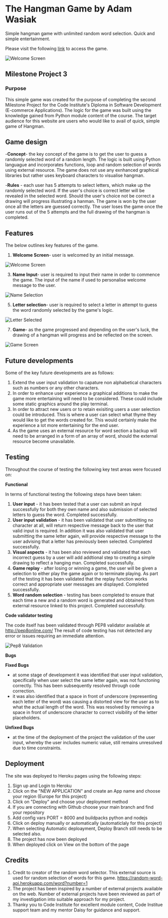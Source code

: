 # The Hangman Game by Adam Wasiak
Simple hangman game with unlimited random word selection.
Quick and simple entertainment.

Please visit the following [link](https://thehangmangame2022.herokuapp.com/) to access the game.

![Welcome Screen](assets/images/welcomescreen.png)

## Milestone Project 3
### Purpose 

This simple game was created for the purpose of completing the second Milestone Project for the Code Institute's Diploma in Software Development (E-commerce Applications). The logic for the game was built using the knowledge gained from Python module content of the course. The target audience for this website are users who would like to avail of quick, simple game of Hangman. 

## Game design 
 

-**Concept**- the key concept of the game is to get the user to guess a randomly selected word of a random length. The logic is built using Python languague and incorporates       functions, loop and random selection of words using external resource. The game does not use any exnhanced graphical libraries but rather uses keyboard characters to visualise   hangman.

-**Rules** - each user has 5 attempts to select letters, which make up the randomly selected word. If the user's choice is correct letter will be revealed in the selected word. 
 Should the user's choice not be correct a drawing will progress illustrating a hanman. 
 The game is won by the user once all the letters are guessed correctly. The user loses the game once the user runs out of the 5 attempts and the full drawing of the hangman
 is completed. 


## Features 

The below outlines key features of the game.

1. **Welcome Screen**- user is welcomed by an initial message.

![Welcome Screen](assets/images/welcomescreen.png)

3. **Name Input**- user is required to input their name in order to commence the game. The input of the name if used to personalise welcome message to the user.

![Name Selection](assets/images/nameselection.png)

5. **Letter selection**- user is required to select a letter in attempt to guess the word randomly selected by the game's logic.

![Letter Selected](assets/images/letterselected.png)

7. **Game**- as the game progressed and depending on the user's luck, the drawing of a hangman will progress and be reflected on the screen.

![Game Screen](assets/images/game.png)


## Future developments

Some of the key future developments are as follows:

1. Extend the user input validation to capature non alphabetical characters such as numbers or any other characters.
2. In order to enhance user experience a graphical additions to make the game more entertaining will need to be considered. These could include some static graphics around the      play terminal.
3. In order to attract new users or to retain exisiting users a user selection could be introduced. This is where a user can select what thyme they would like to get the words      created for. This would certainly make the experience a lot more entertaining for the end user.
4. As the game uses an external resource for word section a backup will need to be arranged in a form of an array of word, should the external resource become unavailable.


## Testing 
Throughout the course of testing the following key test areas were focused on:

**Functional**

In terms of functional testing the following steps have been taken:

1. **User input** - it has been tested that a user can submit an input successfully for both they own name and also submission of selected letters to guess the word. Completed      successfully.
2. **User input validation** - it has been validated that user submitting no character at all, will return respective message back to the user that valid input is required.
   In addition it was also validated that user submitting the same letter again, will provide respective message to the user advising that a letter has previously been selected.
   Completed successfully.
3. **Visual aspects** -  it has been also reviewed and validated that each incorrect guess by a user will add addtional step to creating a simple drawing to reflect a hanging      man. Completed successfully.
4. **Game replay** - after losing or winning a game, the user will be given a selection to either play the game again or to terminate playing. As part of the testing it has been    validated that the replay function works correct and appropriate user messages are displayed. Completed successfully.
5. **Word random selection** - testing has been completed to ensure that each time a new and a random word is generated and obtained from external resource linked to this          project. Completed successfully.


**Code validator testing**

The code itself has been validated through PEP8 validator available at http://pep8online.com/
The result of code testing has not detected any error or issues requiring an immediate attention.

![Pep8 Validation](assets/images/pep8validation.png)


**Bugs**

  **Fixed Bugs**
  
  - at some stage of development it was identified that user input validation, specifically when user select the same letter again, was not functoning correctly. This has been       subsequently resolved through code correction.
  - it was also identified that a space in front of underscore (representing each letter of the word) was causing a distorted view for the user as to what the actual length of       the word. This was resolved by removing a space in front of underscore character to correct visibility of the letter placeholders.
   
  
  **Unfixed Bugs**
  
  - at the time of the deployment of the project the validation of the user input, whereby the user includes numeric value, still remains unresolved due to time constraints.
  
   
## Deployment 

The site was deployed to Heroku pages using the following steps:

1. Sign up and Login to Heroku
2. Click on the "NEW APPLICATION" and create an App name and choose your region (Europe for this project)
3. Click on "Deploy" and choose your deployment method
4. If you are connecting with Github choose your main branch and find your repository
5. Add config vars PORT = 8000 and buildpacks python and nodejs
6. Click on deploy manually or automatically (automaticlaly for this project)
7. When selecting Automatic deploayment, Deploy Branch still needs to be selected also.
8. The project has now been deployed
9. When deployed click on View on the bottom of the page

## Credits

1. Credit to creator of the random word selector. This external source is used for random selection of words for this game.
   https://random-word-api.herokuapp.com/word?number=1
2. The project has been inspired by a number of external projects available on the web. Number of external projects have been reviewed as part of my investigation into suitable    approach for my project.
3. Thanky you to Code Institute for excellent module content, Code Institue support team and my mentor Daisy for guidance and support.













